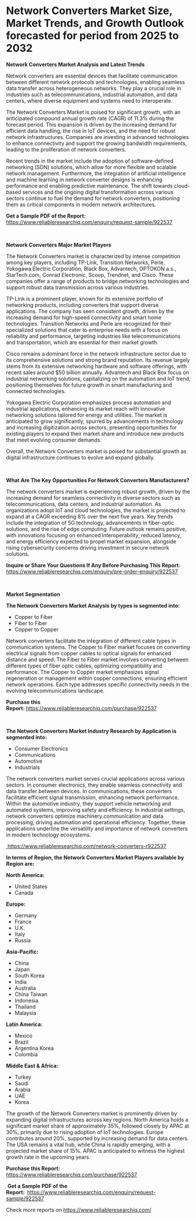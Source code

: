 <p><h1>Network Converters Market Size, Market Trends, and Growth Outlook forecasted for period from 2025 to 2032</h1></p><p><strong>Network Converters Market Analysis and Latest Trends</strong></p>
<p><p>Network converters are essential devices that facilitate communication between different network protocols and technologies, enabling seamless data transfer across heterogeneous networks. They play a crucial role in industries such as telecommunications, industrial automation, and data centers, where diverse equipment and systems need to interoperate.</p><p>The Network Converters Market is poised for significant growth, with an anticipated compound annual growth rate (CAGR) of 11.3% during the forecast period. This expansion is driven by the increasing demand for efficient data handling, the rise in IoT devices, and the need for robust network infrastructures. Companies are investing in advanced technologies to enhance connectivity and support the growing bandwidth requirements, leading to the proliferation of network converters.</p><p>Recent trends in the market include the adoption of software-defined networking (SDN) solutions, which allow for more flexible and scalable network management. Furthermore, the integration of artificial intelligence and machine learning in network converter designs is enhancing performance and enabling predictive maintenance. The shift towards cloud-based services and the ongoing digital transformation across various sectors continue to fuel the demand for network converters, positioning them as critical components in modern network architectures.</p></p>
<p><strong>Get a Sample PDF of the Report:&nbsp;</strong> <a href="https://www.reliableresearchiq.com/enquiry/request-sample/922537?utm_campaign=3107&utm_medium=2&utm_source=Github&utm_content=ia&utm_term=07032025&utm_id=network-converters">https://www.reliableresearchiq.com/enquiry/request-sample/922537</a></p>
<p>&nbsp;</p>
<p><strong>Network Converters Major Market Players</strong></p>
<p><p>The Network Converters market is characterized by intense competition among key players, including TP-Link, Transition Networks, Perle, Yokogawa Electric Corporation, Black Box, Advantech, OPTOKON a.s., StarTech.com, Conrad Electronic, Scoop, Trendnet, and Cisco. These companies offer a range of products to bridge networking technologies and support robust data transmission across various industries.</p><p>TP-Link is a prominent player, known for its extensive portfolio of networking products, including converters that support diverse applications. The company has seen consistent growth, driven by the increasing demand for high-speed connectivity and smart home technologies. Transition Networks and Perle are recognized for their specialized solutions that cater to enterprise needs with a focus on reliability and performance, targeting industries like telecommunications and transportation, which are essential for their market growth.</p><p>Cisco remains a dominant force in the network infrastructure sector due to its comprehensive solutions and strong brand reputation. Its revenue largely stems from its extensive networking hardware and software offerings, with recent sales around $50 billion annually. Advantech and Black Box focus on industrial networking solutions, capitalizing on the automation and IoT trend, positioning themselves for future growth in smart manufacturing and connected technologies. </p><p>Yokogawa Electric Corporation emphasizes process automation and industrial applications, enhancing its market reach with innovative networking solutions tailored for energy and utilities. The market is anticipated to grow significantly, spurred by advancements in technology and increasing digitization across sectors, presenting opportunities for existing players to expand their market share and introduce new products that meet evolving consumer demands.</p><p>Overall, the Network Converters market is poised for substantial growth as digital infrastructure continues to evolve and expand globally.</p></p>
<p>&nbsp;</p>
<p><strong>What Are The Key Opportunities For Network Converters Manufacturers?</strong></p>
<p><p>The network converters market is experiencing robust growth, driven by the increasing demand for seamless connectivity in diverse sectors such as telecommunications, data centers, and industrial automation. As organizations adopt IoT and cloud technologies, the market is projected to expand at a CAGR exceeding 8% over the next five years. Key trends include the integration of 5G technology, advancements in fiber-optic solutions, and the rise of edge computing. Future outlook remains positive, with innovations focusing on enhanced interoperability, reduced latency, and energy efficiency expected to propel market expansion, alongside rising cybersecurity concerns driving investment in secure network solutions.</p></p>
<p><strong>Inquire or Share Your Questions If Any Before Purchasing This Report:</strong> <a href="https://www.reliableresearchiq.com/enquiry/pre-order-enquiry/922537?utm_campaign=3107&utm_medium=2&utm_source=Github&utm_content=ia&utm_term=07032025&utm_id=network-converters">https://www.reliableresearchiq.com/enquiry/pre-order-enquiry/922537</a></p>
<p>&nbsp;</p>
<p><strong>Market Segmentation</strong></p>
<p><strong>The Network Converters Market Analysis by types is segmented into:</strong></p>
<p><ul><li>Copper to Fiber</li><li>Fiber to Fiber</li><li>Copper to Copper</li></ul></p>
<p><p>Network converters facilitate the integration of different cable types in communication systems. The Copper to Fiber market focuses on converting electrical signals from copper cables to optical signals for enhanced distance and speed. The Fiber to Fiber market involves converting between different types of fiber optic cables, optimizing compatibility and performance. The Copper to Copper market emphasizes signal regeneration or management within copper connections, ensuring efficient network operations. Each type addresses specific connectivity needs in the evolving telecommunications landscape.</p></p>
<p><strong>Purchase this Report:&nbsp;</strong><a href="https://www.reliableresearchiq.com/purchase/922537?utm_campaign=3107&utm_medium=2&utm_source=Github&utm_content=ia&utm_term=07032025&utm_id=network-converters">https://www.reliableresearchiq.com/purchase/922537</a></p>
<p>&nbsp;</p>
<p><strong>The Network Converters Market Industry Research by Application is segmented into:</strong></p>
<p><ul><li>Consumer Electronics</li><li>Communications</li><li>Automotive</li><li>Industrials</li></ul></p>
<p><p>The network converters market serves crucial applications across various sectors. In consumer electronics, they enable seamless connectivity and data transfer between devices. In communications, these converters facilitate efficient signal transmission, enhancing network performance. Within the automotive industry, they support vehicle networking and automated systems, improving safety and efficiency. In industrial settings, network converters optimize machinery communication and data processing, driving automation and operational efficiency. Together, these applications underline the versatility and importance of network converters in modern technology ecosystems.</p></p>
<p><a href="https://www.reliableresearchiq.com/network-converters-r922537?utm_campaign=3107&utm_medium=2&utm_source=Github&utm_content=ia&utm_term=07032025&utm_id=network-converters">&nbsp;https://www.reliableresearchiq.com/network-converters-r922537</a></p>
<p><strong>In terms of Region, the Network Converters Market Players available by Region are:</strong></p>
<p>
    <p> <strong> North America: </strong>
        <ul>
            <li>United States</li>
            <li>Canada</li>
        </ul>
        </p> 
    <p> <strong> Europe: </strong>
        <ul>
            <li>Germany</li>
            <li>France</li>
            <li>U.K.</li>
            <li>Italy</li>
            <li>Russia</li>
        </ul>
        </p> 
    <p> <strong> Asia-Pacific: </strong>
        <ul>
            <li>China</li>
            <li>Japan</li>
            <li>South Korea</li>
            <li>India</li>
            <li>Australia</li>
            <li>China Taiwan</li>
            <li>Indonesia</li>
            <li>Thailand</li>
            <li>Malaysia</li>
        </ul>
        </p> 
    <p> <strong> Latin America: </strong>
        <ul>
            <li>Mexico</li>
            <li>Brazil</li>
            <li>Argentina Korea</li>
            <li>Colombia</li>
        </ul>
        </p> 
    <p> <strong> Middle East & Africa: </strong>
        <ul>
            <li>Turkey</li>
            <li>Saudi</li>
            <li>Arabia</li>
            <li>UAE</li>
            <li>Korea</li>
        </ul>
    </p>
    </p>
<p><p>The growth of the Network Converters market is prominently driven by expanding digital infrastructures across key regions. North America holds a significant market share of approximately 35%, followed closely by APAC at 30%, primarily due to rising adoption of IoT technologies. Europe contributes around 20%, supported by increasing demand for data centers. The USA remains a vital hub, while China is rapidly emerging, with a projected market share of 15%. APAC is anticipated to witness the highest growth rate in the upcoming years.</p></p>
<p><strong>Purchase this Report: </strong><a href="https://www.reliableresearchiq.com/purchase/922537?utm_campaign=3107&utm_medium=2&utm_source=Github&utm_content=ia&utm_term=07032025&utm_id=network-converters">https://www.reliableresearchiq.com/purchase/922537</a></p>
<p>&nbsp;<strong>Get a Sample PDF of the Report:&nbsp;&nbsp;</strong><a href="https://www.reliableresearchiq.com/enquiry/request-sample/922537?utm_campaign=3107&utm_medium=2&utm_source=Github&utm_content=ia&utm_term=07032025&utm_id=network-converters">https://www.reliableresearchiq.com/enquiry/request-sample/922537</a></p>
<p><strong></strong></p>
<p>Check more reports on <a href="https://www.reliableresearchiq.com/?utm_campaign=3107&utm_medium=2&utm_source=Github&utm_content=ia&utm_term=07032025&utm_id=network-converters">https://www.reliableresearchiq.com/</a></p>